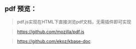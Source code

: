 ## pdf 预览：
>pdf.js实现在HTML下直接浏览pdf文档，无需插件即可实现

> https://github.com/mozilla/pdf.js

> https://github.com/ekoz/kbase-doc
